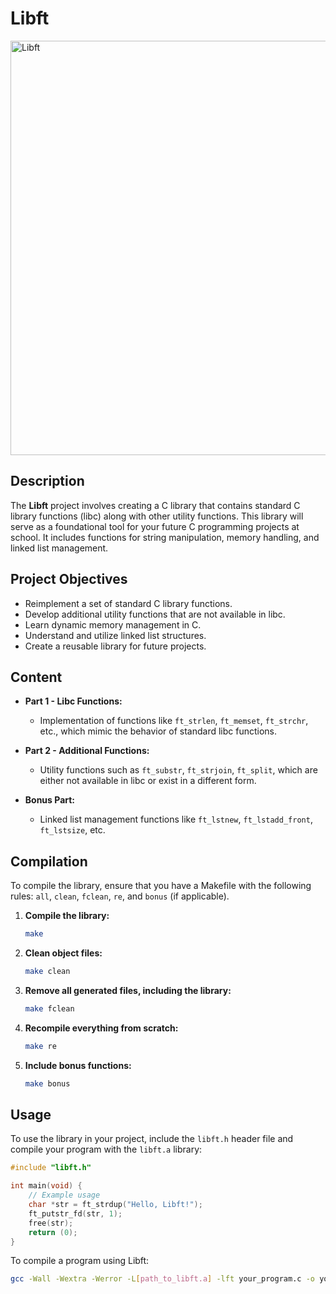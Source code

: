 # Libft

<img width="663" alt="Libft" src="https://github.com/user-attachments/assets/50c9b7a4-db9b-4d56-b5b4-9505e30bbe60">

## Description

The **Libft** project involves creating a C library that contains standard C library functions (libc) along with other utility functions. This library will serve as a foundational tool for your future C programming projects at school. It includes functions for string manipulation, memory handling, and linked list management.

## Project Objectives

- Reimplement a set of standard C library functions.
- Develop additional utility functions that are not available in libc.
- Learn dynamic memory management in C.
- Understand and utilize linked list structures.
- Create a reusable library for future projects.

## Content

- **Part 1 - Libc Functions:**
  - Implementation of functions like `ft_strlen`, `ft_memset`, `ft_strchr`, etc., which mimic the behavior of standard libc functions.

- **Part 2 - Additional Functions:**
  - Utility functions such as `ft_substr`, `ft_strjoin`, `ft_split`, which are either not available in libc or exist in a different form.

- **Bonus Part:**
  - Linked list management functions like `ft_lstnew`, `ft_lstadd_front`, `ft_lstsize`, etc.

## Compilation

To compile the library, ensure that you have a Makefile with the following rules: `all`, `clean`, `fclean`, `re`, and `bonus` (if applicable).

1. **Compile the library:**

   ```bash
   make

2. **Clean object files:**

   ```bash
   make clean

3. **Remove all generated files, including the library:**

   ```bash
   make fclean

4. **Recompile everything from scratch:**

   ```bash
   make re

5. **Include bonus functions:**

   ```bash
   make bonus

## Usage

To use the library in your project, include the `libft.h` header file and compile your program with the `libft.a` library:

```c
#include "libft.h"

int main(void) {
    // Example usage
    char *str = ft_strdup("Hello, Libft!");
    ft_putstr_fd(str, 1);
    free(str);
    return (0);
}
```

To compile a program using Libft:

```bash
gcc -Wall -Wextra -Werror -L[path_to_libft.a] -lft your_program.c -o your_program
